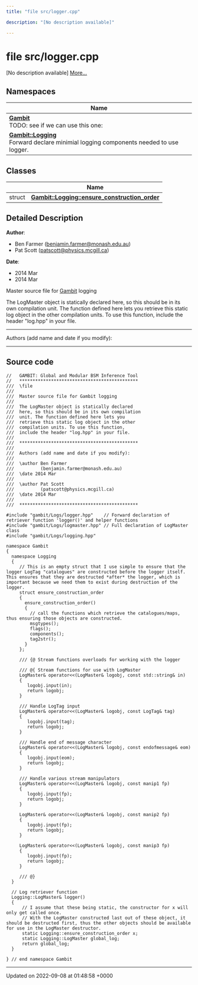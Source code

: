 ```yaml
---
title: "file src/logger.cpp"

description: "[No description available]"

---
```


# file src/logger.cpp

[No description available] [More...](#detailed-description)

## Namespaces

| Name           |
| -------------- |
| **[Gambit](/documentation/code/namespaces/namespacegambit/)** <br>TODO: see if we can use this one:  |
| **[Gambit::Logging](/documentation/code/namespaces/namespacegambit_1_1logging/)** <br>Forward declare minimial logging components needed to use logger.  |

## Classes

|                | Name           |
| -------------- | -------------- |
| struct | **[Gambit::Logging::ensure_construction_order](/documentation/code/classes/structgambit_1_1logging_1_1ensure__construction__order/)**  |

## Detailed Description


**Author**: 

  * Ben Farmer ([benjamin.farmer@monash.edu.au](mailto:benjamin.farmer@monash.edu.au)) 
  * Pat Scott ([patscott@physics.mcgill.ca](mailto:patscott@physics.mcgill.ca)) 


**Date**: 

  * 2014 Mar
  * 2014 Mar


Master source file for [Gambit](/documentation/code/namespaces/namespacegambit/) logging

The LogMaster object is statically declared here, so this should be in its own compilation unit. The function defined here lets you retrieve this static log object in the other compilation units. To use this function, include the header "log.hpp" in your file.



------------------

Authors (add name and date if you modify):



------------------




## Source code

```
//   GAMBIT: Global and Modular BSM Inference Tool
//   *********************************************
///  \file
///
///  Master source file for Gambit logging
///
///  The LogMaster object is statically declared
///  here, so this should be in its own compilation
///  unit. The function defined here lets you
///  retrieve this static log object in the other
///  compilation units. To use this function,
///  include the header "log.hpp" in your file.
///
///  *********************************************
///
///  Authors (add name and date if you modify):
///   
///  \author Ben Farmer
///          (benjamin.farmer@monash.edu.au)
///  \date 2014 Mar
///
///  \author Pat Scott
///          (patscott@physics.mcgill.ca)
///  \date 2014 Mar
///
///  *********************************************

#include "gambit/Logs/logger.hpp"    // Forward declaration of retriever function 'logger()' and helper functions
#include "gambit/Logs/logmaster.hpp" // Full declaration of LogMaster class
#include "gambit/Logs/logging.hpp"

namespace Gambit
{
  namespace Logging
  {
     // This is an empty struct that I use simple to ensure that the logger LogTag "catalogues" are constructed before the logger itself. This ensures that they are destructed *after* the logger, which is important because we need them to exist during destruction of the logger.
     struct ensure_construction_order
     {
       ensure_construction_order()
       {
         // call the functions which retrieve the catalogues/maps, thus ensuring those objects are constructed.
         msgtypes();
         flags();
         components();
         tag2str();
       }
     };
     
     /// {@ Stream functions overloads for working with the logger

     /// @{ Stream functions for use with LogMaster
     LogMaster& operator<<(LogMaster& logobj, const std::string& in)
     {
        logobj.input(in);
        return logobj;
     }

     /// Handle LogTag input
     LogMaster& operator<<(LogMaster& logobj, const LogTag& tag)
     {
        logobj.input(tag);
        return logobj;
     }

     /// Handle end of message character
     LogMaster& operator<<(LogMaster& logobj, const endofmessage& eom)
     {
        logobj.input(eom);
        return logobj;
     }

     /// Handle various stream manipulators
     LogMaster& operator<<(LogMaster& logobj, const manip1 fp)
     {
        logobj.input(fp);
        return logobj;
     }

     LogMaster& operator<<(LogMaster& logobj, const manip2 fp)
     {
        logobj.input(fp);
        return logobj;
     }

     LogMaster& operator<<(LogMaster& logobj, const manip3 fp)
     {
        logobj.input(fp);
        return logobj;
     }

     /// @}
  }
 
  // Log retriever function
  Logging::LogMaster& logger()
  {
      // I assume that these being static, the constructor for x will only get called once.
      // With the LogMaster constructed last out of these object, it should be destructed first, thus the other objects should be available for use in the LogMaster destructor.
      static Logging::ensure_construction_order x;
      static Logging::LogMaster global_log;
      return global_log;
  }

} // end namespace Gambit
```


-------------------------------

Updated on 2022-09-08 at 01:48:58 +0000
